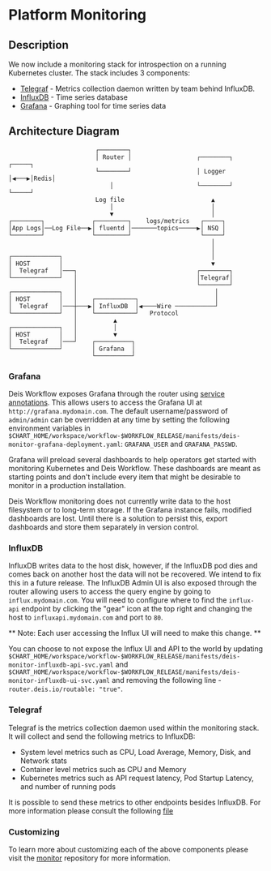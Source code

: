 # Platform Monitoring

## Description
We now include a monitoring stack for introspection on a running Kubernetes cluster. The stack includes 3 components:

* [Telegraf](https://docs.influxdata.com/telegraf/v0.12/) - Metrics collection daemon written by team behind InfluxDB.
* [InfluxDB](https://docs.influxdata.com/influxdb/v0.12/) - Time series database
* [Grafana](http://grafana.org/) - Graphing tool for time series data

## Architecture Diagram
```
                        ┌────────┐                                        
                        │ Router │                  ┌────────┐     ┌─────┐
                        └────────┘                  │ Logger │◀───▶│Redis│
                            │                       └────────┘     └─────┘
                        Log file                        ▲                
                            │                           │                
                            ▼                           │                
┌────────┐             ┌─────────┐    logs/metrics   ┌─────┐             
│App Logs│──Log File──▶│ fluentd │───────topics─────▶│ NSQ │             
└────────┘             └─────────┘                   └─────┘             
                                                        │                
                                                        │                
┌─────────────┐                                         │                
│ HOST        │                                         ▼                
│  Telegraf   │───┐                                 ┌────────┐            
└─────────────┘   │                                 │Telegraf│            
                  │                                 └────────┘            
┌─────────────┐   │                                      │                
│ HOST        │   │    ┌───────────┐                     │                
│  Telegraf   │───┼───▶│ InfluxDB  │◀────Wire ───────────┘                
└─────────────┘   │    └───────────┘   Protocol                   
                  │          ▲                                    
┌─────────────┐   │          │                                    
│ HOST        │   │          ▼                                    
│  Telegraf   │───┘    ┌──────────┐                               
└─────────────┘        │ Grafana  │                               
                       └──────────┘                               
```

### Grafana

Deis Workflow exposes Grafana through the router using [service annotations](https://github.com/deis/router#how-it-works). This
allows users to access the Grafana UI at `http://grafana.mydomain.com`. The default username/password of
`admin/admin` can be overridden at any time by setting the following environment variables in
`$CHART_HOME/workspace/workflow-$WORKFLOW_RELEASE/manifests/deis-monitor-grafana-deployment.yaml`: `GRAFANA_USER` and
`GRAFANA_PASSWD`.

Grafana will preload several dashboards to help operators get started with monitoring Kubernetes and Deis Workflow.
These dashboards are meant as starting points and don't include every item that might be desirable to monitor in a
production installation.

Deis Workflow monitoring does not currently write data to the host filesystem or to long-term storage. If the Grafana
instance fails, modified dashboards are lost. Until there is a solution to persist this, export dashboards and store
them separately in version control.

### InfluxDB

InfluxDB writes data to the host disk, however, if the InfluxDB pod dies and comes back on
another host the data will not be recovered. We intend to fix this in a future release. The InfluxDB Admin UI is also
exposed through the router allowing users to access the query engine by going to `influx.mydomain.com`. You will need to
configure where to find the `influx-api` endpoint by clicking the "gear" icon at the top right and changing the host to
`influxapi.mydomain.com` and port to `80`.

** Note: Each user accessing the Influx UI will need to make this change. **

You can choose to not expose the Influx UI and API to the world by updating
`$CHART_HOME/workspace/workflow-$WORKFLOW_RELEASE/manifests/deis-monitor-influxdb-api-svc.yaml` and
`$CHART_HOME/workspace/workflow-$WORKFLOW_RELEASE/manifests/deis-monitor-influxdb-ui-svc.yaml` and removing the
following line - `router.deis.io/routable: "true"`.

### Telegraf

Telegraf is the metrics collection daemon used within the monitoring stack. It will collect and send the following metrics to InfluxDB:

* System level metrics such as CPU, Load Average, Memory, Disk, and Network stats
* Container level metrics such as CPU and Memory
* Kubernetes metrics such as API request latency, Pod Startup Latency, and number of running pods

It is possible to send these metrics to other endpoints besides InfluxDB. For more information please consult the following [file](https://github.com/deis/monitor/blob/master/telegraf/rootfs/config.toml.tpl)

### Customizing

To learn more about customizing each of the above components please visit the [monitor](https://github.com/deis/monitor) repository for more information.
